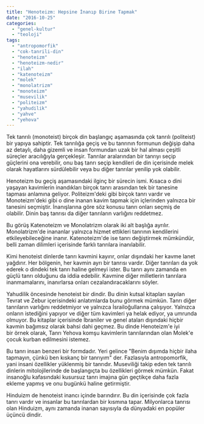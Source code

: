```yaml
---
title: "Henoteizm: Hepsine İnanıp Birine Tapmak"
date: "2016-10-25"
categories: 
  - "genel-kultur"
  - "teoloji"
tags: 
  - "antropomorfik"
  - "cok-tanrili-din"
  - "henoteizm"
  - "henoteizm-nedir"
  - "ilah"
  - "katenoteizm"
  - "molek"
  - "monolatrizm"
  - "monoteizm"
  - "musevilik"
  - "politeizm"
  - "yahudilik"
  - "yahve"
  - "yehova"
---
```


Tek tanrılı (monoteist) birçok din başlangıç aşamasında çok tanrılı (politeist) bir yapıya sahiptir. Tek tanrılığa geçiş ve bu tanrının formunun değişip daha az detaylı, daha gizemli ve insan formundan uzak bir hal alması çeşitli süreçler aracılığıyla gerçekleşir. Tanrılar aralarından bir tanrıyı seçip güçlerini ona verebilir, onu baş tanrı seçip kendileri de din içerisinde melek olarak hayatlarını sürdülebilir veya bu diğer tanrılar yenilip yok olabilir.

Henoteizm bu geçiş aşamasındaki ilginç bir sürecin ismi. Kısaca o dini yaşayan kavimlerin inandıkları birçok tanrı arasından tek bir tanesine tapması anlamına geliyor. Politeizm'deki gibi birçok tanrı vardır ve Monoteizm'deki gibi o dine inanan kavim tapmak için içlerinden yalnızca bir tanesini seçmiştir. İnanışlarına göre söz konusu tanrı onları seçmiş de olabilir. Dinin baş tanrısı da diğer tanrıların varlığını reddetmez.

Bu görüş Katenoteizm ve Monolatrizm olarak iki alt başlığa ayrılır. Monolatrizm'de inananlar yalnızca hizmet ettikleri tanrının kendilerini etkileyebileceğine inanır. Katenoteizm'de ise tanrı değiştirmek mümkündür, belli zaman dilimleri içerisinde farklı tanrılara inanılabilir.

Kimi henoteist dinlerde tanrı kavmini kayırır, onlar dışındaki her kavme lanet yağdırır. Her bölgenin, her kavmin ayrı bir tanrısı vardır. Diğer tanrıları da yok ederek o dindeki tek tanrı haline gelmeyi ister. Bu tanrı aynı zamanda en güçlü tanrı olduğunu da iddia edebilir. Kavmine diğer milletlerin tanrılara inanmamalarını, inanırlarsa onları cezalandıracaklarını söyler.

Yahudilik öncesinde henoteist bir dindir. Bu dinin kutsal kitapları sayılan Tevrat ve Zebur içerisindeki anlatımlarda bunu görmek mümkün. Tanrı diğer tanrıların varlığını reddetmiyor ve yalnızca İsrailoğullarına çalışıyor. Yalnızca onların istediğini yapıyor ve diğer tüm kavimleri ya helak ediyor, ya umrunda olmuyor. Bu kitaplar içerisinde İbraniler ve genel ataları dışındaki hiçbir kavmin bağımsız olarak bahsi dahi geçmez. Bu dinde Henoteizm'e iyi bir örnek olarak, Tanrı Yehova komşu kavimlerin tanrılarından olan Molek'e çocuk kurban edilmesini istemez.

Bu tanrı insan benzeri bir formdadır. Yeri gelince "Benim dışımda hiçbir ilaha tapmayın, çünkü ben kıskanç bir tanrıyım" der. Fazlasıyla antropomorfik, yani insani özellikler yüklenmiş bir tanrıdır. Museviliği takip eden tek tanrılı dinlerin mitolojilerinde de başlangıçta bu özellikleri görmek mümkün. Fakat insanoğlu kafasındaki kusursuz tanrı imajına gün geçtikçe daha fazla ekleme yapmış ve onu bugünkü haline getirmiştir.

Hinduizm de henoteist inancı içinde barındırır. Bu din içerisinde çok fazla tanrı vardır ve insanlar bu tanrılardan bir kısmına tapar. Milyonlarca tanrısı olan Hinduizm, aynı zamanda inanan sayısıyla da dünyadaki en popüler üçüncü dindir.
